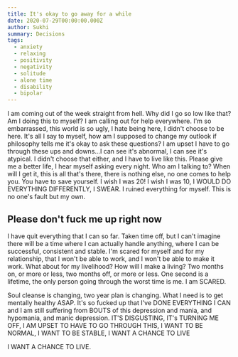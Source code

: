 ```yaml
---
title: It's okay to go away for a while
date: 2020-07-29T00:00:00.000Z
author: Sukhi
summary: Decisions
tags:
  - anxiety
  - relaxing
  - positivity
  - negativity
  - solitude
  - alone time
  - disability
  - bipolar
---
```

I am coming out of the week straight from hell. Why did I go so low like that? Am I doing this to myself? I am calling out for help everywhere. I'm so embarrassed, this world is so ugly, I hate being here, I didn't choose to be here. It's all I say to myself, how am I supposed to change my outlook if philosophy tells me it's okay to ask these questions? I am upset I have to go through these ups and downs...I can see it's abnormal, I can see it's atypical. I didn't choose that either, and I have to live like this. Please give me a better life, I hear myself asking every night. Who am I talking to? When will I get it, this is all that's there, there is nothing else, no one comes to help you. You have to save yourself. I wish I was 20! I wish I was 10, I WOULD DO EVERYTHING DIFFERENTLY, I SWEAR. I ruined everything for myself. This is no one's fault but my own.

## Please don't fuck me up right now

I have quit everything that I can so far. Taken time off, but I can't imagine there will be a time where I can actually handle anything, where I can be successful, consistent and stable. I'm scared for myself and for my relationship, that I won't be able to work, and I won't be able to make it work. What about for my livelihood? How will I make a living? Two months on, or more or less, two months off, or more or less. One second is a lifetime, the only person going through the worst time is me. I am SCARED.

Soul cleanse is changing, two year plan is changing. What I need is to get mentally healthy ASAP. It's so fucked up that I've DONE EVERYTHING I CAN and I am still suffering from BOUTS of this depression and mania, and hypomania, and manic depression. IT'S DISGUSTING, IT's TURNING ME OFF, I AM UPSET TO HAVE TO GO THROUGH THIS, I WANT TO BE NORMAL, I WANT TO BE STABLE, I WANT A CHANCE TO LIVE

I WANT A CHANCE TO LIVE.
